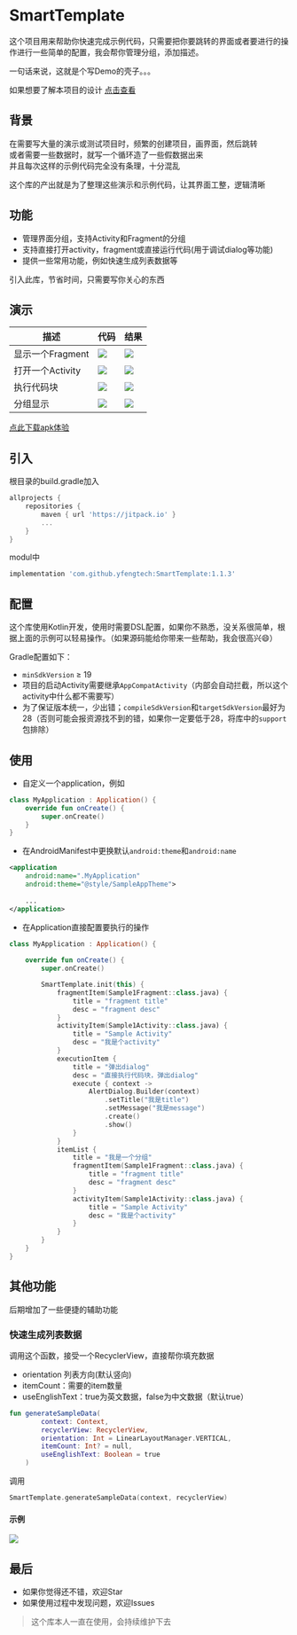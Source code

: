 # SmartTemplate
这个项目用来帮助你快速完成示例代码，只需要把你要跳转的界面或者要进行的操作进行一些简单的配置，我会帮你管理分组，添加描述。

一句话来说，这就是个写Demo的壳子。。。

如果想要了解本项目的设计  [点击查看](./document/DESIGN.md)
## 背景
在需要写大量的演示或测试项目时，频繁的创建项目，画界面，然后跳转  
或者需要一些数据时，就写一个循环造了一些假数据出来  
并且每次这样的示例代码完全没有条理，十分混乱

这个库的产出就是为了整理这些演示和示例代码，让其界面工整，逻辑清晰

## 功能
* 管理界面分组，支持Activity和Fragment的分组
* 支持直接打开activity，fragment或直接运行代码(用于调试dialog等功能)
* 提供一些常用功能，例如快速生成列表数据等


引入此库，节省时间，只需要写你关心的东西

## 演示

| 描述 | 代码 | 结果|
|---|---|---|
| 显示一个Fragment | ![](./album/code_fragment.png) |![](./album/fragment.gif)|
| 打开一个Activity | ![](./album/code_activity.png) |![](./album/activity.gif)|
| 执行代码块 | ![](./album/code_execute.png) |![](./album/execution.gif)|
| 分组显示 | ![](./album/code_itemlist.png) |![](./album/itemlist.gif)|


[点此下载apk体验](https://raw.githubusercontent.com/yfengtech/SmartTemplate/master/app-debug.apk)

## 引入
根目录的build.gradle加入

```groovy
allprojects {
    repositories {
        maven { url 'https://jitpack.io' }
        ...
    }
}
```
modul中

```groovy
implementation 'com.github.yfengtech:SmartTemplate:1.1.3'
```

## 配置
这个库使用Kotlin开发，使用时需要DSL配置，如果你不熟悉，没关系很简单，根据上面的示例可以轻易操作。（如果源码能给你带来一些帮助，我会很高兴😄）

Gradle配置如下：

* `minSdkVersion` ≥ 19
* 项目的启动Activity需要继承`AppCompatActivity`（内部会自动拦截，所以这个activity中什么都不需要写）
* 为了保证版本统一，少出错；`compileSdkVersion`和`targetSdkVersion`最好为28（否则可能会报资源找不到的错，如果你一定要低于28，将库中的`support`包排除）

## 使用

* 自定义一个application，例如

```kotlin
class MyApplication : Application() {
	override fun onCreate() {
		super.onCreate()
	}
}
```

* 在AndroidManifest中更换默认`android:theme`和`android:name`

```xml
<application
	android:name=".MyApplication"
	android:theme="@style/SampleAppTheme">
            
    ...
</application>
```

* 在Application直接配置要执行的操作

```kotlin
class MyApplication : Application() {
    
    override fun onCreate() {
        super.onCreate()

        SmartTemplate.init(this) {
            fragmentItem(Sample1Fragment::class.java) {
                title = "fragment title"
                desc = "fragment desc"
            }
            activityItem(Sample1Activity::class.java) {
                title = "Sample Activity"
                desc = "我是个activity"
            }
            executionItem {
                title = "弹出dialog"
                desc = "直接执行代码块，弹出dialog"
                execute { context ->
                    AlertDialog.Builder(context)
                        .setTitle("我是title")
                        .setMessage("我是message")
                        .create()
                        .show()
                }
            }
            itemList {
                title = "我是一个分组"
                fragmentItem(Sample1Fragment::class.java) {
                    title = "fragment title"
                    desc = "fragment desc"
                }
                activityItem(Sample1Activity::class.java) {
                    title = "Sample Activity"
                    desc = "我是个activity"
                }
            }
        }
    }
}
```

## 其他功能

后期增加了一些便捷的辅助功能

### 快速生成列表数据

调用这个函数，接受一个RecyclerView，直接帮你填充数据

* orientation 列表方向(默认竖向)
* itemCount：需要的item数量
* useEnglishText：true为英文数据，false为中文数据（默认true）

```kotlin
fun generateSampleData(
        context: Context,
        recyclerView: RecyclerView,
        orientation: Int = LinearLayoutManager.VERTICAL,
        itemCount: Int? = null,
        useEnglishText: Boolean = true
    )
```

调用

```kotlin
SmartTemplate.generateSampleData(context, recyclerView)
```

#### 示例
![](./album/create_list.gif)

## 最后
* 如果你觉得还不错，欢迎Star  
* 如果使用过程中发现问题，欢迎Issues  

> 这个库本人一直在使用，会持续维护下去


